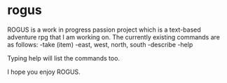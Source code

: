 # rogus

ROGUS is a work in progress passion project which is a text-based adventure rpg that I am working on. 
The currently existing commands are as follows:
-take (item)
-east, west, north, south
-describe
-help

Typing help will list the commands too.

I hope you enjoy ROGUS.
